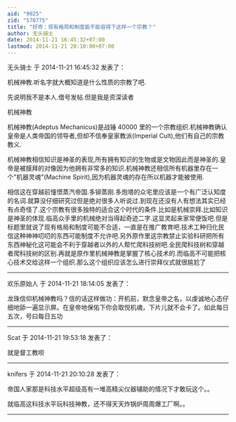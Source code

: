 ```yaml
---
aid: "9025"
zid: "570775"
title: "好奇：现有格局和制度能不能容得下这样一个宗教？"
author: 无头骑士
date: 2014-11-21 16:45:32+07:00
lastmod: 2014-11-21 20:10:00+07:00
---
```


无头骑士 于 2014-11-21 16:45:32 发表了：

机械神教.听名字就大概知道是什么性质的宗教了吧.

先说明我不是本人.借号发帖.但是我是资深读者

机械神教

机械神教(Adeptus Mechanicus)是战锤 40000 里的一个宗教组织.机械神教确认皇帝是人类帝国的领导者,但却不信奉皇家教派(Imperial Cult),他们有自己的宗教教义.

机械神教相信知识是神圣的表现,所有拥有知识的生物或是文物因此而是神圣的.皇帝是被膜拜的对像因为他拥有非常多的知识.机械神教还相信所有机器里存在一个"机器灵魂"(Machine Spirit),因为机器灵魂的存在所以机器才能被使用.

相信这在穿越前憧憬蒸汽帝国.多铆蒸刚.多炮塔的众宅里应该是一个有广泛认知度的名词.就算没仔细研究过但是绝对很多人听说过.到现在还没有人有想法其实已经有点奇怪了.这个宗教有很多独特的适合这个时代的条件.比如是机械崇拜.比如知识是神圣的体现.临高众手里的机械绝对当得起奇迹二字.这显灵起来家常便饭吧.但是标题里就说了现有格局和制度可能不合适，一直是在推广教育吧.技术工种归化民信这种神神叨叨的东西可能制度不允许吧.另外原作里这宗教禁止实验科研把所有东西神秘化这可能会不利于穿越者以外的人帮忙爬科技树吧.全民爬科技树和穿越者爬科技树的区别.再就是原作里机械神教是掌握了核心技术的.而临高不可能把核心技术交给这样一个组织.那么这个组织应该怎么进行崇拜仪式就很尴尬了

---

欢乐原始人 于 2014-11-21 18:14:05 发表了：

龙珠信仰机械神教吗？信的话这样做功：开机前，默念皇帝之名，以虔诚地心态仔细地舔一遍显示屏。在皇帝地保佑下你会取悦机魂，下片儿就不会卡了。如此每日五次，号曰每日五功

---

Scat 于 2014-11-21 19:53:18 发表了：

就是督工教呗

---

knifers 于 2014-11-21 20:10:28 发表了：

帝国人家那是科技水平超级高有一堆高精尖仪器辅助的情况下才敢玩这个。。

就临高这科技水平玩科技神教，还不得天天炸锅炉周周爆工厂啊。。

---
